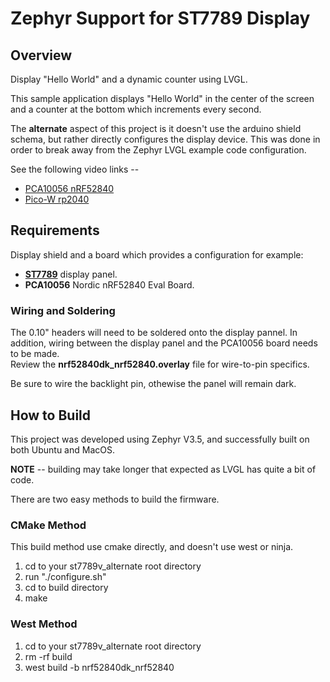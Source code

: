 # Zephyr Support for ST7789 Display

## Overview
Display "Hello World" and a dynamic counter using LVGL.  

This sample application displays "Hello World" in the center of the screen
and a counter at the bottom which increments every second. 

The **alternate** aspect of this project is it doesn't use the arduino shield schema, but rather directly configures the display device.
This was done in order to break away from the Zephyr LVGL example code configuration.

See the following video links --
* [PCA10056 nRF52840](https://studio.youtube.com/video/sml6Ic_K4g4) 
* [Pico-W rp2040](https://youtu.be/FVRU7HFSb6Y)

## Requirements

Display shield and a board which provides a configuration
for example:

* [**ST7789**](https://www.aliexpress.us/item/3256805850192151.html) display panel.
* **PCA10056** Nordic nRF52840 Eval Board.

### Wiring and Soldering
The 0.10" headers will need to be soldered onto the display pannel. In addition, wiring between the display panel and the PCA10056 board needs to be made.  
Review the **nrf52840dk_nrf52840.overlay** file for wire-to-pin specifics.

Be sure to wire the backlight pin, othewise the panel will remain dark.

## How to Build
This project was developed using Zephyr V3.5, and successfully built on both Ubuntu and MacOS.  

**NOTE** -- building may take longer that expected as LVGL has quite a bit of code.

There are two easy methods to build the firmware.

### CMake Method
This build method use cmake directly, and doesn't use west or ninja.
1) cd to your st7789v_alternate root directory
2) run "./configure.sh"
3) cd to build directory
4) make

### West Method
1) cd to your st7789v_alternate root directory
2) rm -rf build
3) west build -b nrf52840dk_nrf52840
